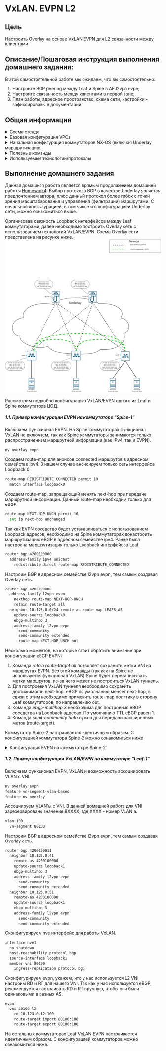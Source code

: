 # VxLAN. EVPN L2

## Цель
Настроить Overlay на основе VxLAN EVPN для L2 связанности между клиентами

## Описание/Пошаговая инструкция выполнения домашнего задания:
В этой самостоятельной работе мы ожидаем, что вы самостоятельно:

1. Настроите BGP peering между Leaf и Spine в AF l2vpn evpn;
2. Настроите связанность между клиентами в первой зоне;
2. План работы, адресное пространство, схема сети, настройки - зафиксированы в документации.

## Общая информация

<details>

<summary> Схема стенда </summary>

В данном задании стенд собран, согласно схеме, спроектированной в 1ом домашнем задании. Ниже предаставлена реализация спроектируемой сети в эмуляторе EVE-NG. С L2 и L3 схемой сети можно ознакомиться по [ссылке](https://github.com/ilya0693/Design-DC-Networks/blob/main/Homework1/README.md#%D1%82%D0%BE%D0%BF%D0%BE%D0%BB%D0%BE%D0%B3%D0%B8%D1%8F-%D1%81%D0%B5%D1%82%D0%B8-%D1%86%D0%BE%D0%B4-%D0%B8-%D0%B5%D0%B5-%D0%BE%D0%BF%D0%B8%D1%81%D0%B0%D0%BD%D0%B8%D0%B5).

![alt-текст](https://github.com/ilya0693/Design-DC-Networks/blob/main/Homework4/Stand.png "Схема стенда")

</details>

<details>

<summary> Базовая конфигурация VPCs </summary>

Конфигурация VPCS **_"Server-1"_**
```sh
set pcname Server-1
ip 10.123.100.10 255.255.255.0 10.123.100.1
save
```

Конфигурация VPCS **_"Server-2"_**
```sh
set pcname Server-2
ip 10.123.100.11 255.255.255.0 10.123.100.1
save
```
  
Конфигурация VPCS **_"Server-3"_**

```sh
set pcname Server-3
ip 10.123.100.12 255.255.255.0 10.123.100.1
save
```

Конфигурация VPCS **_"Server-4"_**

```sh
set pcname Server-4
ip 10.123.100.13 255.255.255.0 10.123.100.1
save
```
</details>

<details> 
<summary> Начальная конфигурация коммутаторов NX-OS (включая Underlay маршрутизацию) </summary>

Конфигурация коммутатора **_Leaf-1_**
```sh
hostname Leaf-1

feature bgp
feature interface-vlan

no ip domain-lookup
ip domain-name dc.lab

vlan 100
  name Servers
  
route-map REDISTRIBUTE_CONNECTED permit 10
  match interface loopback1
  
interface Vlan100
  description GW_for_Servers->VLAN100
  no shutdown
  no ip redirects
  ip address 10.123.100.1/24
  
interface Ethernet1/1
  description to_Spine-1
  no switchport
  no ip redirects
  ip address 10.123.1.1/31
  no shutdown

interface Ethernet1/2
  description to_Spine-2
  no switchport
  no ip redirects
  ip address 10.123.1.3/31
  no shutdown
  
interface ethernet 1/7
  description Server-1
  switchport
  switchport mode access
  switchport access vlan 100

interface loopback0
  description RID
  ip address 10.123.0.11/32

interface loopback1
  description VTEP
  ip address 10.123.0.12/32
  
boot nxos bootflash:nxos.9.3.10.bin

cli alias name wr copy running-config startup-config
  
router bgp 4200100011
  router-id 10.123.0.11
  bestpath as-path multipath-relax
  reconnect-interval 12
  address-family ipv4 unicast
    redistribute direct route-map REDISTRIBUTE_CONNECTED
    maximum-paths 64
  template peer Spines_Underlay
    remote-as 4200100000
    timers 3 9
    address-family ipv4 unicast
  neighbor 10.123.1.0
    inherit peer Spines_Underlay
    description Spine-1
  neighbor 10.123.1.2
    inherit peer Spines_Underlay
    description Spine-2
```

Конфигурация коммутатора **_Leaf-2_**
```sh
hostname Leaf-2

feature bgp
feature interface-vlan

no ip domain-lookup
ip domain-name dc.lab

vlan 100
  name Servers

route-map REDISTRIBUTE_CONNECTED permit 10
  match interface loopback1
  
interface Vlan100
  description GW_for_Servers->VLAN100
  no shutdown
  no ip redirects
  ip address 10.123.100.1/24
  
interface Ethernet1/1
  description to_Spine-1
  no switchport
  no ip redirects
  ip address 10.123.1.5/31
  no shutdown

interface Ethernet1/2
  description to_Spine-2
  no switchport
  no ip redirects
  ip address 10.123.1.7/31
  no shutdown
  
interface ethernet 1/7
  description Server-2
  switchport
  switchport mode access
  switchport access vlan 100

interface loopback0
  description RID
  ip address 10.123.0.21/32

interface loopback1
  description VTEP
  ip address 10.123.0.22/32
  
boot nxos bootflash:nxos.9.3.10.bin

cli alias name wr copy running-config startup-config
  
router bgp 4200100022
  router-id 10.123.0.21
  bestpath as-path multipath-relax
  reconnect-interval 12
  address-family ipv4 unicast
    redistribute direct route-map REDISTRIBUTE_CONNECTED
    maximum-paths 64
  template peer Spines_Underlay
    remote-as 4200100000
    timers 3 9
    address-family ipv4 unicast
  neighbor 10.123.1.4
    inherit peer Spines_Underlay
    description Spine-1
  neighbor 10.123.1.6
    inherit peer Spines_Underlay
    description Spine-2
```

Конфигурация коммутатора **_Leaf-3_**
```sh
hostname Leaf-3

feature bgp
feature interface-vlan

no ip domain-lookup
ip domain-name dc.lab

vlan 100
  name Servers
  
route-map REDISTRIBUTE_CONNECTED permit 10
  match interface loopback1  

interface Vlan100
  description GW_for_Servers->VLAN100
  no shutdown
  no ip redirects
  ip address 10.123.100.1/24
  
interface Ethernet1/1
  description to_Spine-1
  no switchport
  no ip redirects
  ip address 10.123.1.9/31
  no shutdown

interface Ethernet1/2
  description to_Spine-2
  no switchport
  no ip redirects
  ip address 10.123.1.11/31
  no shutdown
  
interface ethernet 1/6
  description Server-3
  switchport
  switchport mode access
  switchport access vlan 100
  
interface ethernet 1/7
  description Server-4
  switchport
  switchport mode access
  switchport access vlan 100

interface loopback0
  description RID
  ip address 10.123.0.31/32

interface loopback1
  description VTEP
  ip address 10.123.0.32/32
  
boot nxos bootflash:nxos.9.3.10.bin

cli alias name wr copy running-config startup-config
  
router bgp 4200100033
  router-id 10.123.0.31
  bestpath as-path multipath-relax
  reconnect-interval 12
  address-family ipv4 unicast
    redistribute direct route-map REDISTRIBUTE_CONNECTED
    maximum-paths 64
  template peer Spines_Underlay
    remote-as 4200100000
    timers 3 9
    address-family ipv4 unicast
  neighbor 10.123.1.8
    inherit peer Spines_Underlay
    description Spine-1
  neighbor 10.123.1.10
    inherit peer Spines_Underlay
    description Spine-2
```

Конфигурация коммутатора **_Spine-1_**  
```sh
hostname Spine-1
  
feature bgp

no ip domain-lookup
ip domain-name dc.lab
  
interface Ethernet1/1
  description to_Leaf-1
  no switchport
  no ip redirects
  ip address 10.123.1.0/31
  no shutdown

interface Ethernet1/2
  description to_Leaf-2
  no switchport
  no ip redirects
  ip address 10.123.1.4/31
  no shutdown

interface Ethernet1/3
  description to_Leaf-3
  no switchport
  no ip redirects
  ip address 10.123.1.8/31
  no shutdown

interface loopback0
  description RID
  ip address 10.123.0.41/32

boot nxos bootflash:nxos.9.3.10.bin
  
cli alias name wr copy running-config startup-config
  
ip as-path access-list LEAFS_AS seq 10 permit "^42001000[1-9]{2}$"
  
route-map LEAFS_AS permit 10
  match as-path LEAFS_AS
  
router bgp 4200100000
  router-id 10.123.0.41
  bestpath as-path multipath-relax
  address-family ipv4 unicast
    redistribute direct route-map REDISTRIBUTE_CONNECTED
    maximum-paths 64
  neighbor 10.123.1.0/24 remote-as route-map LEAFS_AS
    timers 3 9
    address-family ipv4 unicast
```

Конфигурация коммутатора **_Spine-2_**
```sh
hostname Spine-2
  
feature bgp

no ip domain-lookup
ip domain-name dc.lab
  
interface Ethernet1/1
  description to_Leaf-1
  no switchport
  no ip redirects
  ip address 10.123.1.2/31
  no shutdown

interface Ethernet1/2
  description to_Leaf-2
  no switchport
  no ip redirects
  ip address 10.123.1.6/31
  no shutdown

interface Ethernet1/3
  description to_Leaf-3
  no switchport
  no ip redirects
  ip address 10.123.1.10/31
  no shutdown

interface loopback0
  description RID
  ip address 10.123.0.51/32

boot nxos bootflash:nxos.9.3.10.bin  
  
cli alias name wr copy running-config startup-config
  
ip as-path access-list LEAFS_AS seq 10 permit "^42001000[1-9]{2}$"
  
route-map LEAFS_AS permit 10
  match as-path LEAFS_AS
  
router bgp 4200100000
  router-id 10.123.0.51
  bestpath as-path multipath-relax
  address-family ipv4 unicast
    redistribute direct route-map REDISTRIBUTE_CONNECTED
    maximum-paths 64
  neighbor 10.123.1.0/24 remote-as route-map LEAFS_AS
    timers 3 9
    address-family ipv4 unicast
```
</details>

<details> 

<summary>Полезные команды </summary>

```
show nve peers
show nve vni
show ip arp suppression-cache detail
show vxlan interface
show bgp l2vpn evpn summary
show bgp l2vpn evpn
show l2route evpn mac all
show l2route evpn mac-ip all
```

</details>

<details> 

<summary> Используемые технологии/протоколы </summary>

**_EVPN (Ethernet over VPN)_** - технология, обеспечивающая передачу L2 трафика через WAN каналы связи (не имеющие прямой связности L2). Данная технология реализуется с использованием взаимодействия следующих протоколов:
  *	BGP - информация о месторасположении узла-оконечного устройства с точки зрения EVPN;
  * VXLAN - передача L2 сегментов в инкапсулированном виде через IP/UDP;

**_BGP_** — Протокол динамической маршрутизации. Протокол BGP имеет уникальную (относительно иных протоколов маршрутизации) возможность передавать расширенную информацию в данных Multiprotocol BGP (MP-BGP). В сети ЦОДа данная возможность используется для обеспечения работы технологии EVPN: через протокол BGP между коммутаторами происходит обмен следующими данными по местонахождению узлов-клиентов EVPN:
  *	IP адреса устройств в EVPN;
  *	MAC адреса устройств в EVPN;
  *	За каким устройством (с точки зрения топологии BGP) находятся узлы-клиенты сети EVPN, на какое устройство следует отправлять инкапсулированные VXLAN пакеты для целевого узла.

**_VxLAN_** — технология инкапсуляции L2 фреймов в IP пакеты (UDP протокол). Технология стандартизирована в RFC7348. VXLAN не обеспечивает шифрования данных. Каждый VXLAN идентифицируется уникальным VNID (Virtual Network ID). VXLAN предоставляет следующие возможности:
  *	24 бит VNID (более 16 млн уникальных ID);
  *	Передача L2 трафика через L3 сети (MAC in UDP);
  *	Совместно с EVPN, BGP обеспечивается целевая доставка L2 фреймов получателю: минимизируется количество широковещательных фреймов через WAN каналы связи;
  *	Если L3 Underlay сеть обеспечивает балансировку между несколькими WAN каналами связи, то VXLAN (аналогично любому другому UDP трафику) может использовать возможности балансировки трафика для обеспечения равномерной нагрузки каналов связи;
  *	Использует один порт UDP/4789 для входящих пакетов (для более равномерной балансировки инкапсулированного трафика транспортная сеть [Underlay] должна обеспечивать балансировку по UDP порту источника, назначения).

</details>

## Выполнение домашнего задания
Данная домашняя работа является прямым продолжением домашней работы [Homework4](https://github.com/ilya0693/Design-DC-Networks/blob/main/Homework4/README.md). Выбор протокола BGP в качестве Underlay является предпочтением автора, плюс данный протокол более гибок с точки зрения масштабирования и управления (фильтрации) маршрутами. С начальной конфигурацией, в том числе и с конфигурацией Underlay сети, можно ознакомиться выше. 

Организовав связность Loopback интерфейсов между Leaf коммутаторами, далее необходимо построить Overlay сеть с использованием технологий VxLAN/EVPN. Схема Overlay сети представлена на рисунке ниже.
![alt-текст](https://github.com/ilya0693/Design-DC-Networks/blob/main/Homework5/%D0%A1%D1%85%D0%B5%D0%BC%D0%B0%20%D1%81%D0%B5%D1%82%D0%B8%20%D0%A6%D0%9E%D0%94%20(%D0%94%D0%971)%20v1.0-Overlay.drawio.png "Схема Overlay ЦОД")

Рассмотрим подробно конфигурацию VxLAN/EVPN одного из Leaf и Spine коммутатора ЦОД.

##### 1.1. Пример конфигурации EVPN на коммутаторе _"Spine-1"_

Включаем функционал EVPN. На Spine коммутаторах функционал VxLAN не включаем, так как Spine коммутаторы занимаются только распространением маршрутной информации (как IPv4, так и EVPN).
```sh
nv overlay evpn
```

Создаем route-map для анонсов connected маршрутов в адресном семействе ipv4. В нашем случае анонсируем только сеть интерфейса Loopback 0.
```sh
route-map REDISTRIBUTE_CONNECTED permit 10
  match interface loopback0
```

Создаем route-map, запрещающий менять next-hop при передаче маршрутной информации. Данный route-map необходим только для eBGP.
```sh
route-map NEXT-HOP-UNCH permit 10
  set ip next-hop unchanged
```

Так как EVPN соседство будет устанавливаться с использованием Loopback адресов, необходимо на Spine коммутаторах донастроить маршрутизацию eBGP в адресном семействе ipv4. Ранее была настроена маршрутизация только Loopback интерфейсов Leaf.
```sh
router bgp 4200100000
  address-family ipv4 unicast
    redistribute direct route-map REDISTRIBUTE_CONNECTED
```

Настроим BGP в адресном семействе l2vpn evpn, тем самым создавая Overlay сеть.
```sh
router bgp 4200100000
  address-family l2vpn evpn
    nexthop route-map NEXT-HOP-UNCH
    retain route-target all
  neighbor 10.123.0.0/24 remote-as route-map LEAFS_AS
    update-source loopback0
    ebgp-multihop 3
    address-family l2vpn evpn
      send-community
      send-community extended
      route-map NEXT-HOP-UNCH out
```

Несколько моментов, на которые стоит обратить внимание при конфигурации eBGP EVPN:
1. Команда _retain route-target all_ позволяет сохранить метки VNI на маршрутах EVPN. Без этой команды (так как на Spine не используется функционал VxLAN) Spine будет перезаписывать метки маршрутов, из-за чего может не построиться VxLAN туннель.
2. Для построения VxLAN туннеля необходимо сохранить достижимость next-hop. eBGP по умолчанию меняет next-hop, в связи с этим необходимо применить route-map политику в сторону Leaf коммутаторов, по направлению out.
3. Команда _ebgp-multihop 3_ необходима для построения eBGP соседства на Loopback адресах. По умолчанию TTL eBGP равен 1. 
4. Команда _send-community both_ нужна для передачи расширенных меток (route-target).

Коммутатор Spine-2 настраивается идентичным образом. С конфигурацией коммутатора Spine-2 можно ознакомиться ниже

<details>

<summary> Конфигурация EVPN на коммутаторе Spine-2 </summary>

```sh
nv overlay evpn
  
route-map REDISTRIBUTE_CONNECTED permit 10
  match interface loopback0
  
route-map NEXT-HOP-UNCH permit 10
  set ip next-hop unchanged
  
router bgp 4200100000
  address-family ipv4 unicast
    redistribute direct route-map REDISTRIBUTE_CONNECTED
  
router bgp 4200100000
  address-family l2vpn evpn
    nexthop route-map NEXT-HOP-UNCH
    retain route-target all
  neighbor 10.123.0.0/24 remote-as route-map LEAFS_AS
    update-source loopback0
    ebgp-multihop 3
    address-family l2vpn evpn
      send-community
      send-community extended
      route-map NEXT-HOP-UNCH out
```
</details>

##### 1.2. Пример конфигурации VxLAN/EVPN на коммутаторе _"Leaf-1"_

Включаем функционал EVPN, VxLAN и возможность ассоциировать VLAN с VNI.
```sh
nv overlay evpn
feature vn-segment-vlan-based
feature nv overlay
```

Ассоциируем VLAN'ы с VNI. В данной домашней работе для VNI зарезервировано значение 8XXXX, где XXXX - номер VLAN'а.
```sh
vlan 100
  vn-segment 80100
```

Настроим BGP в адресном семействе l2vpn evpn, тем самым создавая Overlay сеть.
```sh
router bgp 4200100011
  neighbor 10.123.0.41
    remote-as 4200100000
    update-source loopback1
    ebgp-multihop 3
    address-family l2vpn evpn
      send-community
      send-community extended
  neighbor 10.123.0.51
    remote-as 4200100000
    update-source loopback1
    ebgp-multihop 3
    address-family l2vpn evpn
      send-community
      send-community extended
```

Сконфигурируем nve интерфейс для работы VxLAN.
```sh
interface nve1
  no shutdown
  host-reachability protocol bgp
  source-interface loopback1
  member vni 80100
    ingress-replication protocol bgp
```

Сконфигурируем evpn, укажем, что у нас используется L2 VNI, настроим RD и RT для нашего VNI. Так как у нас используется eBGP, рекомендуется настраивать RD и RT вручную, чтобы они были одинаковыми в разных AS.
```sh
evpn
  vni 80100 l2
    rd 10.123.0.12:100
    route-target import 80100:100
    route-target export 80100:100
```

На остальных коммутаторах Leaf VxLAN EVPN настраивается идентичным образом. С конфигурацией коммутаторов можно ознакомиться ниже.
